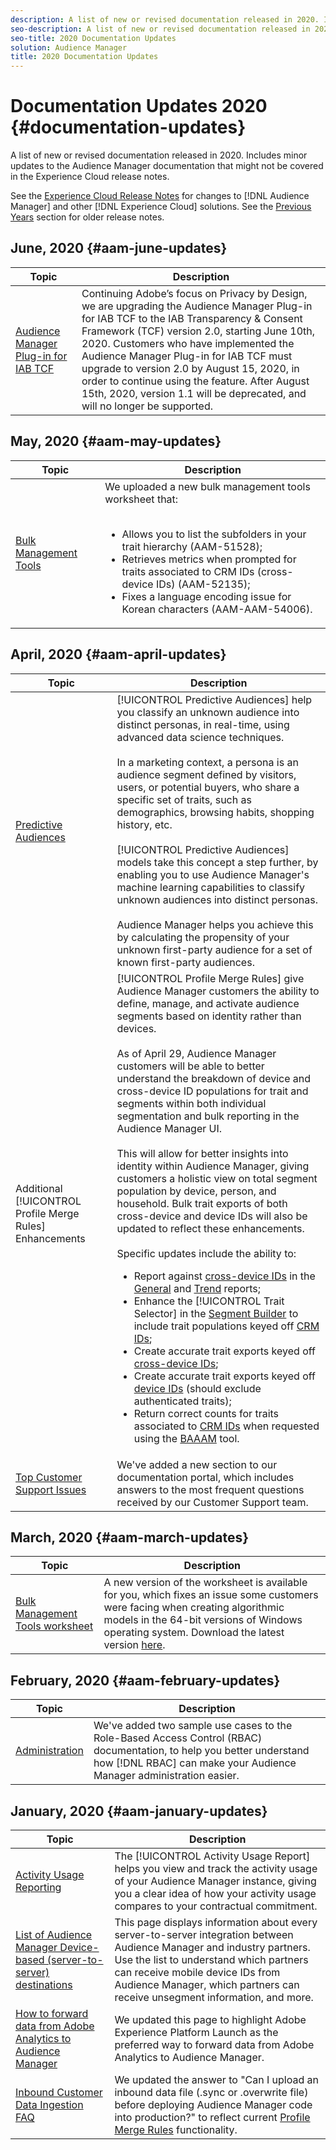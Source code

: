 ```yaml
---
description: A list of new or revised documentation released in 2020. Includes minor updates to the Audience Manager documentation that might not be covered in the Experience Cloud release notes.
seo-description: A list of new or revised documentation released in 2020. Includes minor updates to the Audience Manager documentation that might not be covered in the Experience Cloud release notes.
seo-title: 2020 Documentation Updates
solution: Audience Manager
title: 2020 Documentation Updates
---
```


# Documentation Updates 2020 {#documentation-updates}

A list of new or revised documentation released in 2020. Includes minor updates to the Audience Manager documentation that might not be covered in the Experience Cloud release notes.

See the [Experience Cloud Release Notes](https://docs.adobe.com/content/help/en/release-notes/experience-cloud/current.html) for changes to [!DNL Audience Manager] and other [!DNL Experience Cloud] solutions. See the [Previous Years](../docs-updates/docs-2019.md) section for older release notes.

## June, 2020 {#aam-june-updates}

| Topic | Description |
|---- |----|
|[Audience Manager Plug-in for IAB TCF ](../overview/data-security-and-privacy/aam-iab-plugin.md)| Continuing Adobe’s focus on Privacy by Design, we are upgrading the Audience Manager Plug-in for IAB TCF to the IAB Transparency & Consent Framework (TCF) version 2.0, starting June 10th, 2020. Customers who have implemented the Audience Manager Plug-in for IAB TCF must upgrade to version 2.0 by August 15, 2020, in order to continue using the feature. After August 15th, 2020, version 1.1 will be deprecated, and will no longer be supported.|

## May, 2020 {#aam-may-updates}

| Topic | Description |
|---- |----|
|[Bulk Management Tools](/help/using/reference/bulk-management-tools/bulk-management-intro.md)| We uploaded a new bulk management tools worksheet that: <br><br><ul><li>Allows you to list the subfolders in your trait hierarchy (AAM-51528);</li><li>Retrieves metrics when prompted for traits associated to CRM IDs (cross-device IDs) (AAM-52135);</li><li>Fixes a language encoding issue for Korean characters (AAM-AAM-54006).</li></ul>|

## April, 2020 {#aam-april-updates}

| Topic | Description |
|---- |----|
|[Predictive Audiences](../features/algorithmic-models/predictive-audiences.md)|[!UICONTROL Predictive Audiences] help you classify an unknown audience into distinct personas, in real-time, using advanced data science techniques. <br><br> In a marketing context, a persona is an audience segment defined by visitors, users, or potential buyers, who share a specific set of traits, such as demographics, browsing habits, shopping history, etc.<br><br>[!UICONTROL Predictive Audiences] models take this concept a step further, by enabling you to use Audience Manager's machine learning capabilities to classify unknown audiences into distinct personas. <br><br>Audience Manager helps you achieve this by calculating the propensity of your unknown first-party audience for a set of known first-party audiences.|
|Additional [!UICONTROL Profile Merge Rules] Enhancements|[!UICONTROL Profile Merge Rules] give Audience Manager customers the ability to define, manage, and activate audience segments based on identity rather than devices. <br><br> As of April 29, Audience Manager customers will be able to better understand the breakdown of device and cross-device ID populations for trait and segments within both individual segmentation and bulk reporting in the Audience Manager UI. <br><br> This will allow for better insights into identity within Audience Manager, giving customers a holistic view on total segment population by device, person, and household. Bulk trait exports of both cross-device and device IDs will also be updated to reflect these enhancements.<br><br>  Specific updates include the ability to: <ul><li>Report against [cross-device IDs](../reference/ids-in-aam.md) in the [General](../reporting/general-reports.md) and [Trend](../reporting/trend-reports.md) reports;</li><li>Enhance the [!UICONTROL Trait Selector] in the [Segment Builder](../features/segments/segment-builder.md) to include trait populations keyed off [CRM IDs](../reference/ids-in-aam.md);</li><li>Create accurate trait exports keyed off [cross-device IDs](../reference/ids-in-aam.md);</li><li>Create accurate trait exports keyed off [device IDs](../reference/ids-in-aam.md) (should exclude authenticated traits);</li><li>Return correct counts for traits associated to [CRM IDs](../reference/ids-in-aam.md) when requested using the [BAAAM](../reference/bulk-management-tools/bulk-management-intro.md) tool.</li></ul>  |
|[Top Customer Support Issues](../support-issues/support-issues-overview.md)|We've added a new section to our documentation portal, which includes answers to the most frequent questions received by our Customer Support team.|

## March, 2020 {#aam-march-updates}

| Topic | Description |
|---- |----|
|[Bulk Management Tools worksheet](../reference/bulk-management-tools/bulk-management-intro.md)|A new version of the worksheet is available for you, which fixes an issue some customers were facing when creating algorithmic models in the 64-bit versions of Windows operating system. Download the latest version [here](../reference/bulk-management-tools/assets/BAAAM_V2_20200311.xlsm).|

## February, 2020 {#aam-february-updates}

| Topic | Description |
|---- |----|
|[Administration](../features/administration/administration-overview.md#use-cases)|We've added two sample use cases to the Role-Based Access Control (RBAC) documentation, to help you better understand how [!DNL RBAC] can make your Audience Manager administration easier.|

## January, 2020 {#aam-january-updates}

| Topic | Description |
|--- |----|
|[Activity Usage Reporting](../features/administration/activity-usage-reporting.md)|The [!UICONTROL Activity Usage Report] helps you view and track the activity usage of your Audience Manager instance, giving you a clear idea of how your activity usage compares to your contractual commitment.|
| [List of Audience Manager Device-based (server-to-server) destinations](/help/using/features/destinations/device-based-destinations-list.md) | This page displays information about every server-to-server integration between Audience Manager and industry partners. Use the list to understand which partners can receive mobile device IDs from Audience Manager, which partners can receive unsegment information, and more. | 
| [How to forward data from Adobe Analytics to Audience Manager](../integration/integration-other-solutions/audience-management-module.md) | We updated this page to highlight Adobe Experience Platform Launch as the preferred way to forward data from Adobe Analytics to Audience Manager.|
| [Inbound Customer Data Ingestion FAQ](/help/using/faq/faq-inbound-data-ingestion.md) | We updated the answer to "Can I upload an inbound data file (.sync or .overwrite file) before deploying Audience Manager code into production?" to reflect current [Profile Merge Rules](/help/using/features/profile-merge-rules/merge-rule-targeting-options.md) functionality.|
